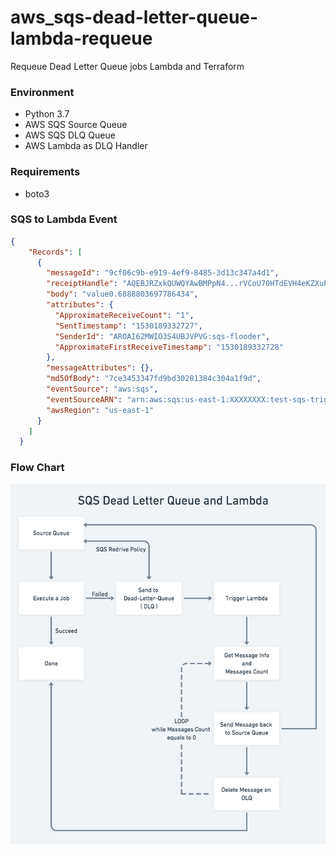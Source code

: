 # aws_sqs-dead-letter-queue-lambda-requeue
Requeue Dead Letter Queue jobs Lambda and Terraform

### Environment
- Python 3.7
-  AWS SQS Source Queue
- AWS SQS DLQ Queue
- AWS Lambda as DLQ Handler


### Requirements
- boto3


### SQS to Lambda Event
```json
{
    "Records": [
      {
        "messageId": "9cf06c9b-e919-4ef9-8485-3d13c347a4d1",
        "receiptHandle": "AQEBJRZxkQUWQYAwBMPpN4...rVCoU70HTdEVH4eKZXuPUVBw==",
        "body": "value0.6888803697786434",
        "attributes": {
          "ApproximateReceiveCount": "1",
          "SentTimestamp": "1530189332727",
          "SenderId": "AROAI62MWIO3S4UBJVPVG:sqs-flooder",
          "ApproximateFirstReceiveTimestamp": "1530189332728"
        },
        "messageAttributes": {},
        "md5OfBody": "7ce3453347fd9bd30281384c304a1f9d",
        "eventSource": "aws:sqs",
        "eventSourceARN": "arn:aws:sqs:us-east-1:XXXXXXXX:test-sqs-trigger-queue",
        "awsRegion": "us-east-1"
      }
    ]
  }

  ```


### Flow Chart

![image](./dlq_flow_chart.png)
